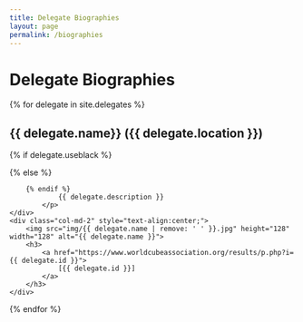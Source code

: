 ```yaml
---
title: Delegate Biographies
layout: page
permalink: /biographies
---
```


Delegate Biographies
====================

{% for delegate in site.delegates %}

{{ delegate.name}} ({{ delegate.location }})
--------------------------------------------

<div class="row">
    <div class="col-md-10">
        {% if delegate.useblack %}
            <p class="well delegatebioblack" style="background-color: #{{ delegate.color }};">
        {% else %}
            <p class="well delegatebio" style="background-color: #{{ delegate.color }};">
            
        {% endif %}
                {{ delegate.description }}
            </p>
    </div>
    <div class="col-md-2" style="text-align:center;">
        <img src="img/{{ delegate.name | remove: ' ' }}.jpg" height="128" width="128" alt="{{ delegate.name }}">
        <h3>
            <a href="https://www.worldcubeassociation.org/results/p.php?i={{ delegate.id }}">
                [{{ delegate.id }}]
            </a>
        </h3>
    </div>
</div>

{% endfor %}